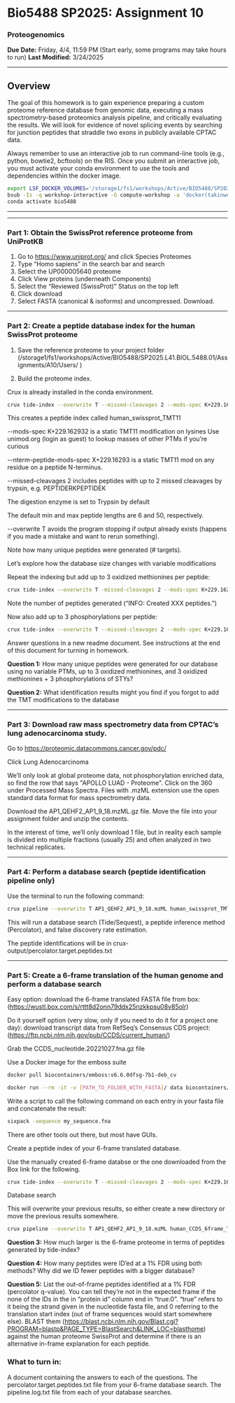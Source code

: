 # Bio5488 SP2025: Assignment 10

### Proteogenomics

**Due Date:** Friday, 4/4, 11:59 PM   (Start early, some programs may take hours to run)
**Last Modified:** 3/24/2025

---
## Overview

The goal of this homework is to gain experience preparing a custom proteome reference database from genomic data, executing a mass spectrometry-based proteomics analysis pipeline, and critically evaluating the results. We will look for evidence of novel splicing events by searching for junction peptides that straddle two exons in publicly available CPTAC data.

Always remember to use an interactive job to run command-line tools (e.g., python, bowtie2, bcftools)
on the RIS. Once you submit an interactive job, you must activate your conda environment to use the
tools and dependencies within the docker image. 

```bash
export LSF_DOCKER_VOLUMES='/storage1/fs1/workshops/Active/BIO5488/SP2025.L41.BIOL.5488.01/:/storage1/fs1/workshops/Active/BIO5488/SP2025.L41.BIOL.5488.01/'
bsub -Is -q workshop-interactive -G compute-workshop -a 'docker(takinwe1/bio5488:0.0)' /bin/bash
conda activate bio5488
```
---
---
### Part 1: Obtain the SwissProt reference proteome from UniProtKB

1. Go to https://www.uniprot.org/ and click Species Proteomes
2. Type “Homo sapiens” in the search bar and search
3. Select the UP000005640 proteome
4. Click View proteins (underneath Components)
5. Select the “Reviewed (SwissProt)” Status on the top left
6. Click download
7. Select FASTA (canonical & isoforms) and uncompressed. Download.

---
### Part 2: Create a peptide database index for the human SwissProt proteome

1. Save the reference proteome to your project folder (/storage1/fs1/workshops/Active/BIO5488/SP2025.L41.BIOL.5488.01/Assignments/A10/Users/<user name> )

2. Build the proteome index.

Crux is already installed in the conda environment.

```bash
crux tide-index --overwrite T --missed-cleavages 2 --mods-spec K+229.162932 --nterm-peptide-mods-spec X+229.16293 [PATH_TO_PROTEOME_FILE] human_swissprot_TMT11
```
This creates a peptide index called human_swissprot_TMT11

 --mods-spec K+229.162932 is a static TMT11 modification on lysines
          Use unimod.org (login as guest) to lookup masses of other PTMs if you’re curious
 
 	
 --nterm-peptide-mods-spec X+229.16293 is a static TMT11 mod on any residue on a peptide N-terminus.
 
 
--missed-cleavages 2 includes peptides with up to 2 missed cleavages by trypsin, e.g. PEPTIDERKPEPTIDEK
 
The digestion enzyme is set to Trypsin by default
 
The default min and max peptide lengths are 6 and 50, respectively.
 
--overwrite T avoids the program stopping if output already exists (happens if you made a mistake and want to rerun something).
 
Note how many unique peptides were generated (# targets). 
 
Let’s explore how the database size changes with variable modifications

Repeat the indexing but add up to 3 oxidized methionines per peptide:
 
```bash
crux tide-index -–overwrite T -missed-cleavages 2 --mods-spec K+229.162932 –mods-spec 3M+15.994915 --nterm-peptide-mods-spec X+229.16293 [PATH_TO_PROTEOME_FILE] human_swissprot_TMT11_oxM
```
Note the number of peptides generated (“INFO: Created XXX peptides.”)
 
Now also add up to 3 phosphorylations per peptide:

 
```bash
crux tide-index --overwrite T --missed-cleavages 2 --mods-spec K+229.162932 --mods-spec 3M+15.994915 --mods-spec 3STY+79.966331 --nterm-peptide-mods-spec X+229.16293 [PATH_TO_PROTEOME_FILE] human_swissprot_TMT11_oxM_pSTY
```

Answer questions in a new readme document. See instructions at the end of this document for turning in homework.

**Question 1:**
How many unique peptides were generated for our database using no variable PTMs, up to 3 oxidized methionines, and 3 oxidized methionines + 3 phosphorylations of STYs?

**Question 2:**
What identification results might you find if you forgot to add the TMT modifications to the database


 ---
 ### Part 3: Download raw mass spectrometry data from CPTAC’s lung adenocarcinoma study.
 
 Go to https://proteomic.datacommons.cancer.gov/pdc/
 
Click Lung Adenocarcinoma
 
We’ll only look at global proteome data, not phosphorylation enriched data, so find the row that says	"APOLLO LUAD - Proteome". Click on the 360 under Processed Mass Spectra. Files with .mzML extension use the open standard data format for mass spectrometry data.
 
Download the AP1_QEHF2_AP1_9_18.mzML.gz file. Move the file into your assignment folder and unzip the contents.

In the interest of time, we’ll only download 1 file, but in reality each sample is divided into multiple fractions (usually 25) and often analyzed in two technical replicates.

---
### Part 4: Perform a database search (peptide identification pipeline only)
Use the terminal to run the following command:

```bash
crux pipeline --overwrite T AP1_QEHF2_AP1_9_18.mzML human_swissprot_TMT11/
```

This will run a database search (Tide/Sequest), a peptide inference method (Percolator), and false discovery rate estimation.

The peptide identifications will be in crux-output/percolator.target.peptides.txt


---
### Part 5: Create a 6-frame translation of the human genome and perform a database search

Easy option: download the 6-frame translated FASTA file from box: (https://wustl.box.com/s/rttt8d2onn79ddx25nzkkpsu08v85olr)

 Do it yourself option (very slow, only if you need to do it for a project one day): download transcript data from RefSeq’s Consensus CDS project: 
 (https://ftp.ncbi.nlm.nih.gov/pub/CCDS/current_human/)
 
Grab the CCDS_nucleotide.20221027.fna.gz file

Use a Docker image for the emboss suite

```bash
docker pull biocontainers/emboss:v6.6.0dfsg-7b1-deb_cv
```
```bash
docker run --rm -it -v [PATH_TO_FOLDER_WITH_FASTA]/ data biocontainers/emboss:v6.6.0dfsg-7b1-deb_cv1 /bin/bash
```

Write a script to call the following command on each entry in your fasta file and concatenate the result:
```bash
sixpack -sequence my_sequence.fna
```

There are other tools out there, but most have GUIs.

Create a peptide index of your 6-frame translated database.

Use the manually created 6-frame databse or the one downloaded from the Box link for the following.

```bash
crux tide-index --overwrite T --missed-cleavages 2 --mods-spec K+229.162932 --nterm-peptide-mods-spec X+229.16293 [PATH_TO_PROTEOME_FILE] human_CCDS_6frame_TMT11
```

Database search

This will overwrite your previous results, so either create a new directory or move the previous results somewhere.

```bash
crux pipeline --overwrite T AP1_QEHF2_AP1_9_18.mzML human_CCDS_6frame_TMT11
```


**Question 3:**
How much larger is the 6-frame proteome in terms of peptides generated by tide-index?

**Question 4:** 
How many peptides were ID’ed at a 1% FDR using both methods? Why did we ID fewer peptides with a bigger database?

**Question 5:**
List the out-of-frame peptides identified at a 1% FDR (percolator q-value). You can tell they’re not in the expected frame if the none of the IDs in the in “protein id” column end in “true:0”. “true” refers to it being the strand given in the nucleotide fasta file, and 0 referring to the translation start index (out of frame sequences would start somewhere else). BLAST them (https://blast.ncbi.nlm.nih.gov/Blast.cgi?PROGRAM=blastp&PAGE_TYPE=BlastSearch&LINK_LOC=blasthome) against the human proteome SwissProt and determine if there is an alternative in-frame explanation for each peptide.


### What to turn in:

A document containing the answers to each of the questions. The percolator.target.peptides.txt file from your 6-frame database search. The pipeline.log.txt file from each of your database searches.
